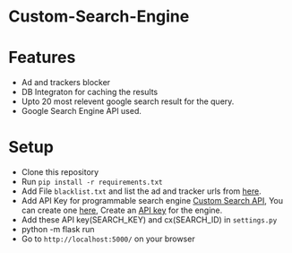 # Custom-Search-Engine

# Features
- Ad and trackers blocker
- DB Integraton for caching the results
- Upto 20 most relevent google search result for the query.
- Google Search Engine API used.

# Setup
- Clone this repository
- Run `pip install -r requirements.txt`
- Add File `blacklist.txt` and list the ad and tracker urls from [here](https://raw.githubusercontent.com/notracking/hosts-blocklists/master/dnscrypt-proxy/dnscrypt-proxy.blacklist.txt).
- Add API Key for programmable search engine [Custom Search API](https://developers.google.com/custom-search/v1/introduction), You can create one [here](https://programmablesearchengine.google.com/controlpanel/all), Create an [API key](https://console.cloud.google.com/apis/credentials) for the engine.
- Add these API key(SEARCH_KEY) and cx(SEARCH_ID) in `settings.py`
- python -m flask run
- Go to `http://localhost:5000/` on your browser	
